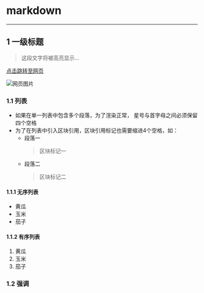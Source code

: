 # markdown
***
## 1 一级标题
> 这段文字将被高亮显示...

[点击跳转至网页](http://www.baidu.com)

![网页图片](https://upload-images.jianshu.io/upload_images/703764-605e3cc2ecb664f6.jpg?imageMogr2/auto-orient/strip%7CimageView2/2/w/1240)
### 1.1 列表
*   如果在单一列表中包含多个段落，为了渲染正常，
    星号与首字母之间必须保留四个空格
*   为了在列表中引入区块引用，区块引用标记也需要缩进4个空格，如：
    * 段落一
        > 区块标记一
    * 段落二
        > 区块标记二
#### 1.1.1 无序列表
* 黄瓜
* 玉米
* 茄子
#### 1.1.2 有序列表
1. 黄瓜
2. 玉米
3. 茄子
### 1.2 强调
